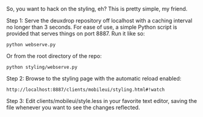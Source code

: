 So, you want to hack on the styling, eh?  This is pretty simple, my friend.

Step 1: Serve the deuxdrop repository off localhost with a caching interval no
longer than 3 seconds.  For ease of use, a simple Python script is provided
that serves things on port 8887.  Run it like so:

    python webserve.py

Or from the root directory of the repo:

    python styling/webserve.py


Step 2: Browse to the styling page with the automatic reload enabled:

    http://localhost:8887/clients/mobileui/styling.html#!watch

Step 3: Edit clients/mobileui/style.less in your favorite text editor, saving
the file whenever you want to see the changes reflected.
